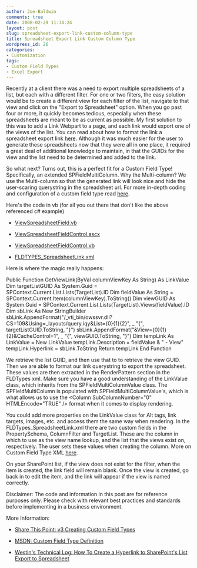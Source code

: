 ```yaml
---
author: Joe-Baldwin
comments: true
date: 2008-02-29 11:34:24
layout: post
slug: spreadsheet-export-link-custom-column-type
title: Spreadsheet Export Link Custom Column Type
wordpress_id: 26
categories:
- Customization
tags:
- Custom Field Types
- Excel Export
---
```


Recently at a client there was a need to export multiple spreadsheets of a list, but each with a different filter. For one or two filters, the easy solution would be to create a different view for each filter of the list, navigate to that view and click on the "Export to Spreadsheet" option. When you go past four or more, it quickly becomes tedious, especially when these spreadsheets are meant to be as current as possible. My first solution to this was to add a Link Webpart to a page, and each link would export one of the views of the list. You can read about how to format the link a spreadsheet export link [here](http://weblogs.asp.net/wkriebel/archive/2005/08/22/LinkToExportToSpreadsheet.aspx). Although it was much easier for the user to generate these spreadsheets now that they were all in one place, it required a great deal of additional knowledge to maintain, in that the GUIDs for the view and the list need to be determined and added to the link.




So what next? Turns out, this is a perfect fit for a Custom Field Type! Specifically, an extended SPFieldMultiColumn. Why the Multi-column? We use the Multi-column so that the generated link will look nice and hide the user-scaring querystring in the spreadsheet url. For more in-depth coding and configuration of a custom field type read [here](http://www.sharethispoint.com/archive/2006/08/07/23.aspx).




Here's the code in vb (for all you out there that don't like the above referenced c# example)






  * [ViewSpreadsheetField.vb](http://sharepointjoe.googlepages.com/ViewSpreadsheetField.vb)


  * [ViewSpreadsheetFieldControl.ascx](http://sharepointjoe.googlepages.com/ViewSpreadsheetFieldControl.ascx)


  * [ViewSpreadsheetFieldControl.vb](http://sharepointjoe.googlepages.com/ViewSpreadsheetFieldControl.vb)


  * [FLDTYPES_SpreadsheetLink.xml](http://sharepointjoe.googlepages.com/FLDTYPES_SpreadsheetLink.xml)




Here is where the magic really happens:




Public Function GetViewLink(ByVal columnViewKey As String) As LinkValue Dim targetListGUID As System.Guid = SPContext.Current.List.Lists(TargetList).ID Dim fieldValue As String = SPContext.Current.Item(columnViewKey).ToString() Dim viewGUID As System.Guid = SPContext.Current.List.Lists(TargetList).Views(fieldValue).ID Dim sbLink As New StringBuilder sbLink.AppendFormat("/_vti_bin/owssvr.dll?CS=109&Using=_layouts/query.iqy&List={0}{1}{2}", _ "{", targetListGUID.ToString, "}") sbLink.AppendFormat("&View={0}{1}{2}&CacheControl=1", _ "{", viewGUID.ToString, "}") Dim tempLink As LinkValue = New LinkValue tempLink.Description = fieldValue & " - View" tempLink.Hyperlink = sbLink.ToString Return tempLink End Function




We retrieve the list GUID, and then use that to to retrieve the view GUID. Then we are able to format our link querystring to export the spreadsheet. These values are then extracted in the RenderPattern section in the FLDTypes xml. Make sure you have a good understanding of the LinkValue class, which inherits from the SPFieldMultiColumnValue class. The SPFieldMultiColumn is populated with SPFieldMultiColumnValue's, which is what allows us to use the &lt;Column SubColumnNumber="0" HTMLEncode="TRUE" /> format when it comes to display rendering.




You could add more properties on the LinkValue class for Alt tags, link targets, images, etc. and access them the same way when rendering. In the FLDTypes_SpreadsheetLink.xml there are two custom fields in the PropertySchema, ColumnFilter and TargetList. These are the column in which to use as the view name lookup, and the list that the views exist on, respectively. The user sets these values when creating the column. More on Custom Field Type XML [here](http://msdn2.microsoft.com/en-us/library/ms415141.aspx).




On your SharePoint list, if the view does not exist for the filter, when the item is created, the link field will remain blank. Once the view is created, go back in to edit the item, and the link will appear if the view is named correctly.




Disclaimer: The code and information in this post are for reference purposes only. Please check with relevant best practices and standards before implementing in a business environment.




More Information:






  * [Share This Point: v3 Creating Custom Field Types](http://www.sharethispoint.com/archive/2006/08/07/23.aspx)


  * [MSDN: Custom Field Type Definition](http://msdn2.microsoft.com/en-us/library/ms415141.aspx)


  * [Westin's Technical Log: How To Create a Hyperlink to SharePoint's List Export to Spreadsheet](http://weblogs.asp.net/wkriebel/archive/2005/08/22/LinkToExportToSpreadsheet.aspx)


